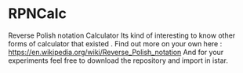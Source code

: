 # RPNCalc
Reverse Polish notation Calculator
Its kind of interesting to know other forms of calculator that existed .
Find out more on your own here : https://en.wikipedia.org/wiki/Reverse_Polish_notation
And for your experiments feel free to download the repository and import in istar.

